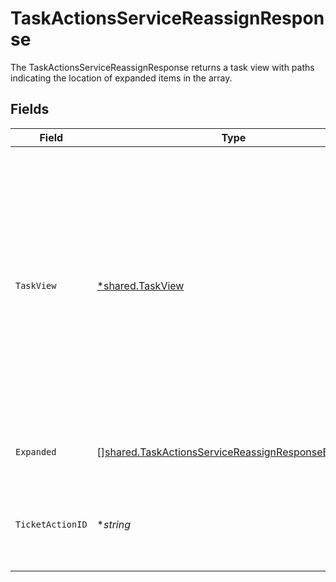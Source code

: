 # TaskActionsServiceReassignResponse

The TaskActionsServiceReassignResponse returns a task view with paths indicating the location of expanded items in the array.


## Fields

| Field                                                                                                                                                                                            | Type                                                                                                                                                                                             | Required                                                                                                                                                                                         | Description                                                                                                                                                                                      |
| ------------------------------------------------------------------------------------------------------------------------------------------------------------------------------------------------ | ------------------------------------------------------------------------------------------------------------------------------------------------------------------------------------------------ | ------------------------------------------------------------------------------------------------------------------------------------------------------------------------------------------------ | ------------------------------------------------------------------------------------------------------------------------------------------------------------------------------------------------ |
| `TaskView`                                                                                                                                                                                       | [*shared.TaskView](../../../pkg/models/shared/taskview.md)                                                                                                                                       | :heavy_minus_sign:                                                                                                                                                                               | Contains a task and JSONPATH expressions that describe where in the expanded array related objects are located. This view can be used to display a fully-detailed dashboard of task information. |
| `Expanded`                                                                                                                                                                                       | [][shared.TaskActionsServiceReassignResponseExpanded](../../../pkg/models/shared/taskactionsservicereassignresponseexpanded.md)                                                                  | :heavy_minus_sign:                                                                                                                                                                               | List of serialized related objects.                                                                                                                                                              |
| `TicketActionID`                                                                                                                                                                                 | **string*                                                                                                                                                                                        | :heavy_minus_sign:                                                                                                                                                                               | The ID of the ticket (task) deny action created by this request.                                                                                                                                 |
